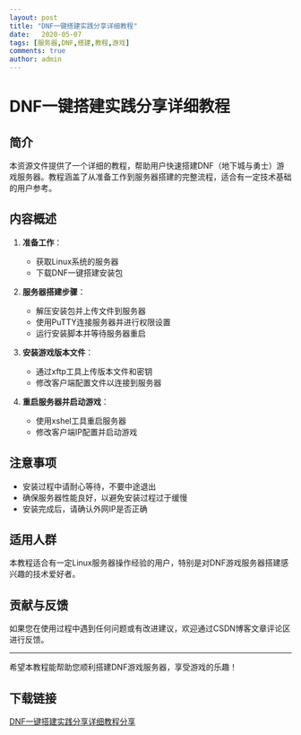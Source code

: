 ```yaml
---
layout: post
title: "DNF一键搭建实践分享详细教程"
date:   2020-05-07
tags: [服务器,DNF,搭建,教程,游戏]
comments: true
author: admin
---
```

# DNF一键搭建实践分享详细教程

## 简介
本资源文件提供了一个详细的教程，帮助用户快速搭建DNF（地下城与勇士）游戏服务器。教程涵盖了从准备工作到服务器搭建的完整流程，适合有一定技术基础的用户参考。

## 内容概述
1. **准备工作**：
   - 获取Linux系统的服务器
   - 下载DNF一键搭建安装包

2. **服务器搭建步骤**：
   - 解压安装包并上传文件到服务器
   - 使用PuTTY连接服务器并进行权限设置
   - 运行安装脚本并等待服务器重启

3. **安装游戏版本文件**：
   - 通过xftp工具上传版本文件和密钥
   - 修改客户端配置文件以连接到服务器

4. **重启服务器并启动游戏**：
   - 使用xshel工具重启服务器
   - 修改客户端IP配置并启动游戏

## 注意事项
- 安装过程中请耐心等待，不要中途退出
- 确保服务器性能良好，以避免安装过程过于缓慢
- 安装完成后，请确认外网IP是否正确

## 适用人群
本教程适合有一定Linux服务器操作经验的用户，特别是对DNF游戏服务器搭建感兴趣的技术爱好者。

## 贡献与反馈
如果您在使用过程中遇到任何问题或有改进建议，欢迎通过CSDN博客文章评论区进行反馈。

---

希望本教程能帮助您顺利搭建DNF游戏服务器，享受游戏的乐趣！

## 下载链接

[DNF一键搭建实践分享详细教程分享](https://pan.quark.cn/s/584ff158845e)